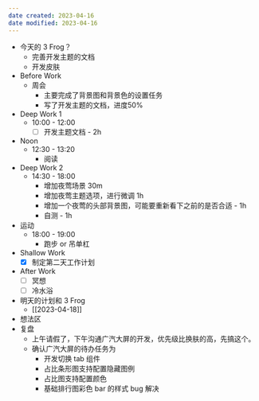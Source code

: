 ```yaml
---
date created: 2023-04-16 
date modified: 2023-04-16
---
```

- 今天的 3 Frog？
	- 完善开发主题的文档
	- 开发皮肤
- Before Work
	- 周会
		- 主要完成了背景图和背景色的设置任务
		- 写了开发主题的文档，进度50%
- Deep Work 1
	- 10:00 - 12:00
		- [ ] 开发主题文档 - 2h
- Noon
	- 12:30 - 13:20
		- 阅读
- Deep Work 2
	- 14:30 - 18:00
		- 增加夜莺场景 30m
		- 增加夜莺主题选项，进行微调 1h
		- 增加一个夜莺的头部背景图，可能要重新看下之前的是否合适 - 1h
		- 自测 - 1h
- 运动
	- 18:00 - 19:00
		- 跑步 or 吊单杠
- Shallow Work
	- [x] 制定第二天工作计划
- After Work
	- [ ] 冥想
	- [ ] 冷水浴
- 明天的计划和 3 Frog
	- [[2023-04-18]]
- 想法区
- 复盘
	- 上午请假了，下午沟通广汽大屏的开发，优先级比换肤的高，先搞这个。
	- 确认广汽大屏的待办任务为
		- 开发切换 tab 组件
		- 占比条形图支持配置隐藏图例
		- 占比图支持配置颜色
		- 基础排行图彩色 bar 的样式 bug 解决
